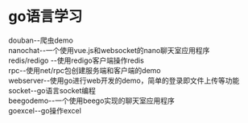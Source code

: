 # go语言学习
douban--爬虫demo<br> 
nanochat--一个使用vue.js和websocket的nano聊天室应用程序<br> 
redis/redigo --使用redigo客户端操作redis<br> 
rpc--使用net/rpc包创建服务端和客户端的demo<br>
webserver--使用go进行web开发的demo，简单的登录即文件上传等功能<br>
socket--go语言socket编程<br>
beegodemo--一个使用beego实现的聊天室应用程序<br>
goexcel--go操作excel


